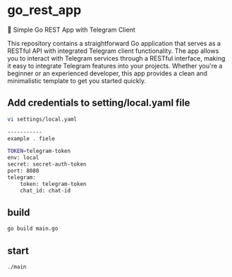 # go_rest_app

🚀 Simple Go REST App with Telegram Client

This repository contains a straightforward Go application that serves as a RESTful API with integrated Telegram client functionality. The app allows you to interact with Telegram services through a RESTful interface, making it easy to integrate Telegram features into your projects. Whether you're a beginner or an experienced developer, this app provides a clean and minimalistic template to get you started quickly.

## Add credentials to setting/local.yaml file
```sh
vi settings/local.yaml 

-----------
example . fiele

TOKEN=telegram-token
env: local
secret: secret-auth-token
port: 8080
telegram:
    token: telegram-token
    chat_id: chat-id

```
## build
```sh
go build main.go
```
## start
```sh
./main
```